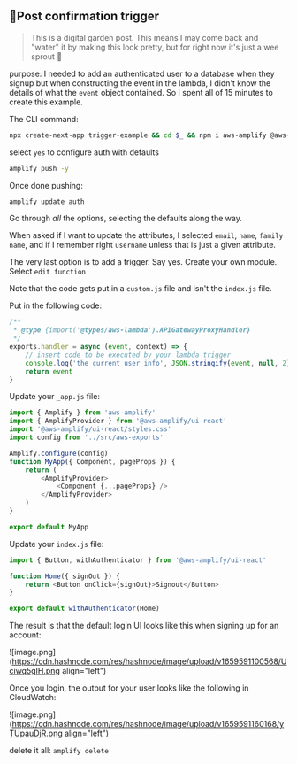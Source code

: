 ## 🌱Post confirmation trigger

> This is a digital garden post. This means I may come back and "water" it by making this look pretty, but for right now it's just a wee sprout 🌱

purpose: I needed to add an authenticated user to a database when they signup but when constructing the event in the lambda, I didn't know the details of what the `event` object contained. So I spent all of 15 minutes to create this example.

The CLI command:

```bash
npx create-next-app trigger-example && cd $_ && npm i aws-amplify @aws-amplify/ui-react && amplify init -y && amplify add auth
```

select `yes` to configure auth with defaults

```bash
amplify push -y
```

Once done pushing:

```bash
amplify update auth
```

Go through _all_ the options, selecting the defaults along the way. 

When asked if I want to update the attributes, I selected `email`, `name`, `family name`, and if I remember right `username` unless that is just a given attribute.

The very last option is to add a trigger. Say yes. Create your own module. Select `edit function`

Note that the code gets put in a `custom.js` file and isn't the `index.js` file.

Put in the following code:

```js
/**
 * @type {import('@types/aws-lambda').APIGatewayProxyHandler}
 */
exports.handler = async (event, context) => {
	// insert code to be executed by your lambda trigger
	console.log('the current user info', JSON.stringify(event, null, 2))
	return event
}
```

Update your `_app.js` file:

```js
import { Amplify } from 'aws-amplify'
import { AmplifyProvider } from '@aws-amplify/ui-react'
import '@aws-amplify/ui-react/styles.css'
import config from '../src/aws-exports'

Amplify.configure(config)
function MyApp({ Component, pageProps }) {
	return (
		<AmplifyProvider>
			<Component {...pageProps} />
		</AmplifyProvider>
	)
}

export default MyApp
```

Update your `index.js` file:

```js
import { Button, withAuthenticator } from '@aws-amplify/ui-react'

function Home({ signOut }) {
	return <Button onClick={signOut}>Signout</Button>
}

export default withAuthenticator(Home)
```

The result is that the default login UI looks like this when signing up for an account:

![image.png](https://cdn.hashnode.com/res/hashnode/image/upload/v1659591100568/Uciwq5gIH.png align="left")

Once you login, the output for your user looks like the following in CloudWatch:

![image.png](https://cdn.hashnode.com/res/hashnode/image/upload/v1659591160168/yTUpauDjR.png align="left")

delete it all: `amplify delete`
